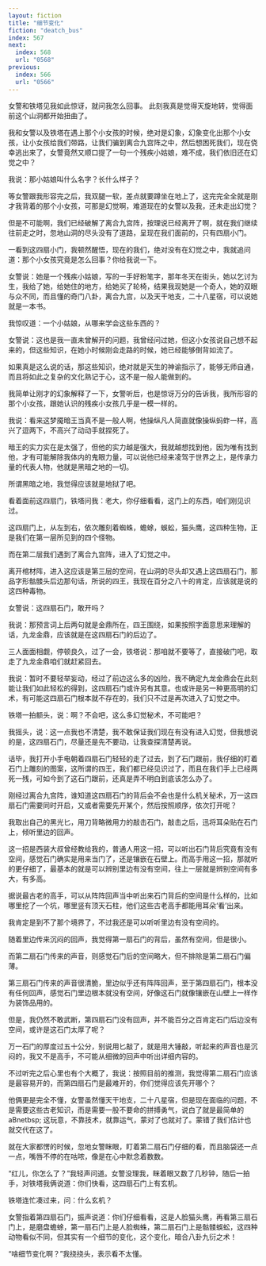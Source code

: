 ```yaml
---
layout: fiction
title: "细节变化"
fiction: "deatch_bus"
index: 567
next:
  index: 568
  url: "0568"
previous:
  index: 566
  url: "0566"
---
```

女警和铁塔见我如此惊讶，就问我怎么回事。  此刻我真是觉得天旋地转，觉得面前这个山洞都开始扭曲了。

我和女警以及铁塔在遇上那个小女孩的时候，绝对是幻象，幻象变化出那个小女孩，让小女孩给我们带路，让我们骗到离合九宫阵之中，然后想困死我们，现在侥幸逃出来了，女警竟然又顺口提了一句一个残疾小姑娘，难不成，我们依旧还在幻觉之中？

我说：那小姑娘叫什么名字？长什么样子？

等女警跟我形容完之后，我双腿一软，差点就要蹲坐在地上了，这完完全全就是刚才我背着的那个小女孩，可那是幻觉啊，难道现在的女警以及我，还未走出幻觉？

但是不可能啊，我们已经破解了离合九宫阵，按理说已经离开了啊，就在我们继续往前走之时，忽地山洞的尽头没有了道路，呈现在我们面前的，只有四扇小门。

一看到这四扇小门，我顿然醒悟，现在的我们，绝对没有在幻觉之中，我就追问道：那个小女孩究竟是怎么回事？你给我说一下。

女警说：她是一个残疾小姑娘，写的一手好粉笔字，那年冬天在街头，她以乞讨为生，我给了她，给她住的地方，给她买了轮椅，结果我现她是一个奇人，她的双眼与众不同，而且懂的奇门八卦，离合九宫，以及天干地支，二十八星宿，可以说她就是一本书。

我惊叹道：一个小姑娘，从哪来学会这些东西的？

女警说：这也是我一直未曾解开的问题，我曾经问过她，但这小女孩说自己想不起来的，但这些知识，在她小时候刚会走路的时候，她已经能够倒背如流了。

如果真是这么说的话，那这些知识，绝对就是天生的神谕指示了，能够无师自通，而且将如此之复杂的文化熟记于心，这不是一般人能做到的。

我简单让刚才的幻象解释了一下，女警听后，也是惊讶万分的告诉我，我所形容的那个小女孩，跟她认识的残疾小女孩几乎是一模一样的。

我说：看来这梦魇暗王当真不是一般人啊，他操纵凡人简直就像操纵蚂蚱一样，高兴了逗两下，不高兴了动动手就捏死了。

暗王的实力实在是太强了，但他的实力越是强大，我就越想找到他，因为唯有找到他，才有可能解除我体内的鬼眼力量，可以说他已经来凌驾于世界之上，是传承力量的代表人物，他就是黑暗之地的一切。

所谓黑暗之地，我觉得应该就是地狱了吧。

看着面前这四扇门，铁塔问我：老大，你仔细看看，这门上的东西，咱们刚见识过。

这四扇门上，从左到右，依次雕刻着蜘蛛，蟾蜍，蜈蚣，猫头鹰，这四种生物，正是我们在第一层所见到的四个怪物。

而在第二层我们遇到了离合九宫阵，进入了幻觉之中。

离开棺材阵，进入这应该是第三层的空间，在山洞的尽头却又遇上这四扇石门，那品字形骷髅头后边那句话，所说的四王，我现在百分之八十的肯定，应该就是说的这四种毒物。

女警说：这四扇石门，敢开吗？

我说：那预言词上后两句就是金鼎所在，四王围绕，如果按照字面意思来理解的话，九龙金鼎，应该就是在这四扇石门的后边了。

三人面面相觑，停顿良久，过了一会，铁塔说：那咱就不要等了，直接破门吧，取走了九龙金鼎咱们就赶紧回去。

我说：暂时不要轻举妄动，经过了前边这么多的凶险，我不确定九龙金鼎会在此刻能让我们如此轻松的得到，这四扇石门或许另有其意。也或许是另一种更高明的幻术，有可能这四扇石门根本就不存在的，我们只不过是再次进入了幻觉之中。

铁塔一拍额头，说：啊？不会吧，这么多幻觉秘术，不可能吧？

我摇头，说：这一点我也不清楚，我不敢保证我们现在有没有进入幻觉，但我想说的是，这四扇石门，尽量还是先不要动，让我查探清楚再说。

话毕，我打开小手电朝着四扇石门轻轻的走了过去，到了石门跟前，我仔细的盯着石门上雕刻的图案，这所谓的四王，我们都已经见识过了，而且在我们手上已经两死一残，可如今到了这石门跟前，还真是弄不明白到底该怎么办了。

刚经过离合九宫阵，谁知道这四扇石门的背后会不会也是什么机关秘术，万一这四扇石门需要同时开启，又或者需要先开某个，然后按照顺序，依次打开呢？

我取出自己的黑光匕，用刀背略微用力的敲击石门，敲击之后，迅将耳朵贴在石门上，倾听里边的回声。

这一招是西装大叔曾经教给我的，普通人用这一招，可以听出石门背后究竟有没有空间，感觉石门确实是用来当门了，还是镶嵌在石壁上。而高手用这一招，那就听的更仔细了，最基本的就是可以辨别里边有没有空间，往上一层就是辨别空间有多大，有多高。

据说最古老的高手，可以从阵阵回声当中听出来石门背后的空间是什么样的，比如哪里挖了一个坑，哪里竖有顶天石柱，他们这些古老高手都能用耳朵‘看’出来。

我肯定是到不了那个境界了，不过我还是可以听听里边有没有空间的。

随着里边传来沉闷的回声，我觉得第一扇石门的背后，虽然有空间，但是很小。

而第二扇石门传来的声音，则感觉石门后的空间略大，但不排除是第二扇石门偏薄。

第三扇石门传来的声音很清脆，里边似乎还有阵阵回声，至于第四扇石门，根本没有任何回声，感觉石门里边根本就没有空间，好像这石门就像镶嵌在山壁上一样作为装饰品用的。

但是，我仍然不敢武断，第四扇石门没有回声，并不能百分之百肯定石门后边没有空间，或许是这石门太厚了呢？

万一石门的厚度过五十公分，别说用匕敲了，就是用大锤敲，听起来的声音也是沉闷的，我又不是高手，不可能从细微的回声中听出详细内容的。

不过听完之后心里也有个大概了，我说：按照目前的推测，我觉得第二扇石门应该是最容易开的，而第四扇石门是最难开的，你们觉得应该先开哪个？

他俩更是完全不懂，女警虽然懂天干地支，二十八星宿，但是现在面临的问题，不是需要这些古老知识，而是需要一股不要命的拼搏勇气，说白了就是最简单的aBnetbsp;   这玩意，不靠技术，就靠运气，蒙对了也就对了。蒙错了我们估计也就交代在这了。

就在大家都愣的时候，忽地女警眯眼，盯着第二扇石门仔细的看，而且脑袋还一点一点，嘴唇不停的在咕哝，像是在心中默念着数数。

“红儿，你怎么了？”我轻声问道。女警没理我，眯着眼又数了几秒钟，随后一拍手，对铁塔我俩说道：你们快看，这四扇石门上有玄机。

铁塔连忙凑过来，问：什么玄机？

女警指着第四扇石门，振声说道：你们仔细看看，这是人脸猫头鹰，再看第三扇石门上，是磨盘蟾蜍，第一扇石门上是人脸蜘蛛，第二扇石门上是骷髅蜈蚣，这四种动物看似不同，但其实有一个细节的变化，这个变化，暗合八卦九衍之术！

“啥细节变化啊？”我挠挠头，表示看不太懂。